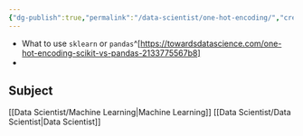 ```yaml
---
{"dg-publish":true,"permalink":"/data-scientist/one-hot-encoding/","created":"2023-11-12T15:56:50.766-05:00","updated":"2024-03-02T09:12:31.159-05:00"}
---
```



- What to use `sklearn` or `pandas`^[https://towardsdatascience.com/one-hot-encoding-scikit-vs-pandas-2133775567b8]
- 


## Subject
[[Data Scientist/Machine Learning\|Machine Learning]]
[[Data Scientist/Data Scientist\|Data Scientist]]

